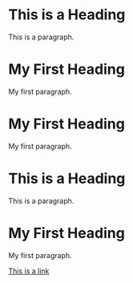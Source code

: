 <!DOCTYPE html>
<html>
<head>
<title>Page Title</title>
</head>
<body>

<h1>This is a Heading</h1>
<p>This is a paragraph.</p>

</body>
</html><!DOCTYPE html>
<html>
<head>
<title>Page Title</title>
</head>
<body>

<h1>My First Heading</h1>
<p>My first paragraph.</p>

<!DOCTYPE html>
<html>
<body>

<h1>My First Heading</h1>

<p>My first paragraph.</p>

<!DOCTYPE html>
<html>
<head>
<title>Page Title</title>
</head>
<body>

<h1>This is a Heading</h1>
<p>This is a paragraph.</p>

<!DOCTYPE html>
<html>
<body>

<h1>My First Heading</h1>
<p>My first paragraph.</p>

<a href="https://www.google.com/maps/place/92120+Koskelininper%C3%A4/@64.655729,24.5049458,15z/data=!3m1!4b1!4m5!3m4!1s0x468059a05ef008b5:0x11264809ddd6cf08!8m2!3d64.655713!4d24.5136738">This is a link</a>


</body>
</html>
